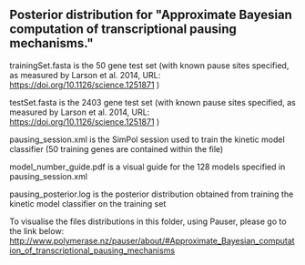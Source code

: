 

## Posterior distribution for "Approximate Bayesian computation of transcriptional pausing mechanisms."




trainingSet.fasta is the 50 gene test set (with known pause sites specified, as measured by Larson et al. 2014, URL: https://doi.org/10.1126/science.1251871 )

testSet.fasta is the 2403 gene test set (with known pause sites specified, as measured by Larson et al. 2014, URL: https://doi.org/10.1126/science.1251871 )

pausing_session.xml is the SimPol session used to train the kinetic model classifier (50 training genes are contained within the file)

model_number_guide.pdf is a visual guide for the 128 models specified in pausing_session.xml

pausing_posterior.log is the posterior distribution obtained from training the kinetic model classifier on the training set


To visualise the files distributions in this folder, using Pauser, please go to the link below: 
http://www.polymerase.nz/pauser/about/#Approximate_Bayesian_computation_of_transcriptional_pausing_mechanisms
